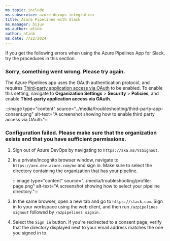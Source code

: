 ```yaml
---
ms.topic: include
ms.subservice: azure-devops-integration
title: Azure Pipelines with Slack
ms.manager: bijuv
ms.author: atinb
author: atinb
ms.date: 7/22/2024
---
```


If you get the following errors when using the Azure Pipelines App for Slack, try the procedures in this section.

### Sorry, something went wrong. Please try again.

The Azure Pipelines app uses the OAuth authentication protocol, and requires [Third-party application access via OAuth](../../../organizations/accounts/change-application-access-policies.md) to be enabled. To enable this setting, navigate to **Organization Settings** > **Security** > **Policies**, and enable **Third-party application access via OAuth**.

:::image type="content" source="../media/troubleshooting/third-party-app-consent.png" alt-text="A screenshot showing how to enable third party access via OAuth.":::

### Configuration failed. Please make sure that the organization exists and that you have sufficient permissions.

1. Sign out of Azure DevOps by navigating to `https://aka.ms/VsSignout`.

1. In a private/incognito browser window, navigate to `https://aex.dev.azure.com/me` and sign in. Make sure to select the directory containing the organization that has your pipeline.

   :::image type="content" source="../media/troubleshooting/profile-page.png" alt-text="A screenshot showing how to select your pipeline directory.":::

1. In the same browser, open a new tab and go to `https://slack.com`. Sign in to your workspace using the web client, and then run `/azpipelines signout` followed by `/azpipelines signin`. 

1. Select the `Sign in` button. If you're redirected to a consent page, verify that the directory displayed next to your email address matches the one you signed in to.

